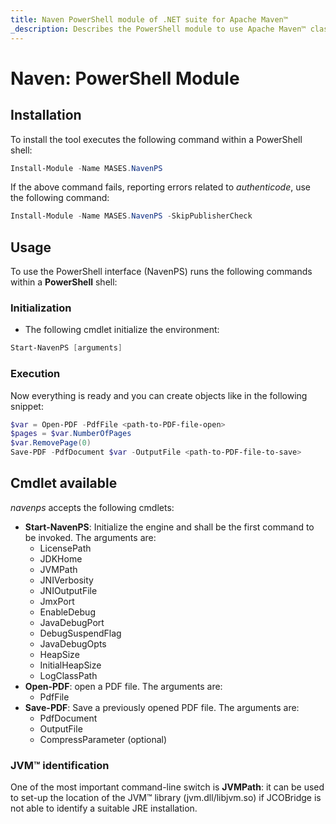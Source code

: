 ```yaml
---
title: Naven PowerShell module of .NET suite for Apache Maven™
_description: Describes the PowerShell module to use Apache Maven™ classes from any PowerShell shell
---
```


# Naven: PowerShell Module

## Installation

To install the tool executes the following command within a PowerShell shell:

```powershell
Install-Module -Name MASES.NavenPS
```

If the above command fails, reporting errors related to _authenticode_, use the following command:

```powershell
Install-Module -Name MASES.NavenPS -SkipPublisherCheck
```

## Usage

To use the PowerShell interface (NavenPS) runs the following commands within a **PowerShell** shell:

### Initialization

* The following cmdlet initialize the environment:

```powershell
Start-NavenPS [arguments]
```

### Execution

Now everything is ready and you can create objects like in the following snippet:

```powershell
$var = Open-PDF -PdfFile <path-to-PDF-file-open>
$pages = $var.NumberOfPages
$var.RemovePage(0)
Save-PDF -PdfDocument $var -OutputFile <path-to-PDF-file-to-save>
```

## Cmdlet available

_navenps_ accepts the following cmdlets:

* **Start-NavenPS**: Initialize the engine and shall be the first command to be invoked. The arguments are:
  * LicensePath
  * JDKHome
  * JVMPath
  * JNIVerbosity
  * JNIOutputFile
  * JmxPort
  * EnableDebug
  * JavaDebugPort
  * DebugSuspendFlag
  * JavaDebugOpts
  * HeapSize
  * InitialHeapSize
  * LogClassPath
* **Open-PDF**: open a PDF file. The arguments are:
  * PdfFile
* **Save-PDF**: Save a previously opened PDF file. The arguments are:
  * PdfDocument
  * OutputFile
  * CompressParameter (optional)

### JVM™ identification

One of the most important command-line switch is **JVMPath**: it can be used to set-up the location of the JVM™ library (jvm.dll/libjvm.so) if JCOBridge is not able to identify a suitable JRE installation.

